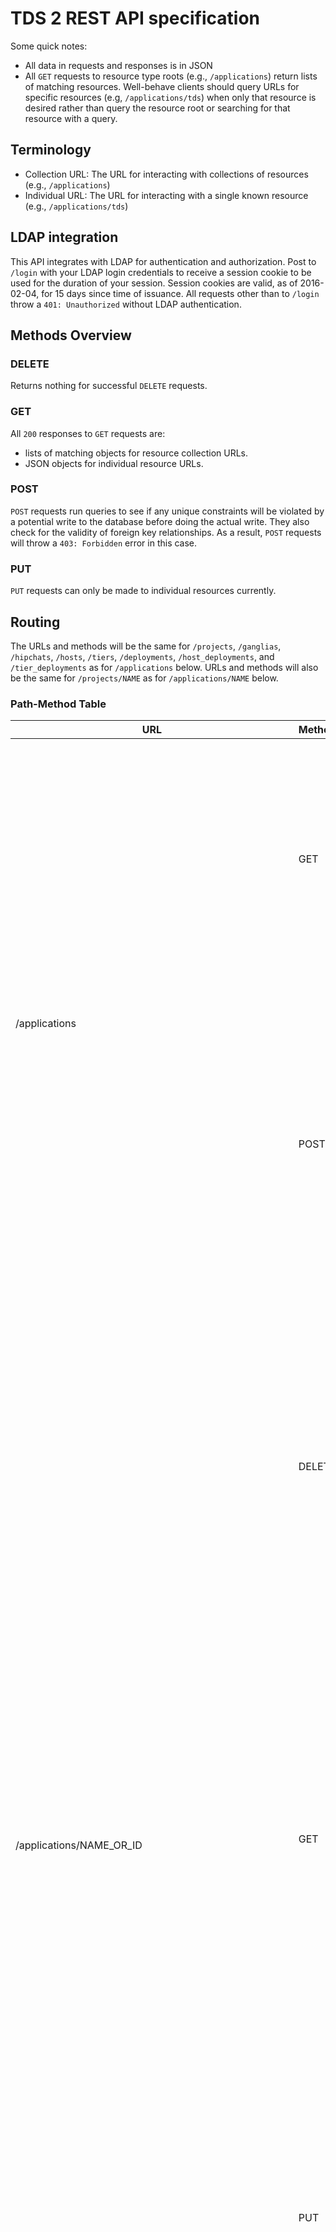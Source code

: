 # TDS 2 REST API specification
Some quick notes:

* All data in requests and responses is in JSON
* All `GET` requests to resource type roots (e.g., `/applications`) return lists
    of matching resources.
    Well-behave clients should query URLs for specific resources (e.g,
    `/applications/tds`) when only that resource is desired rather than query
    the resource root or searching for that resource with a query.

## Terminology

* Collection URL: The URL for interacting with collections of resources
    (e.g., `/applications`)
* Individual URL: The URL for interacting with a single known resource
    (e.g., `/applications/tds`)

## LDAP integration
This API integrates with LDAP for authentication and authorization.
Post to `/login` with your LDAP login credentials to receive a session cookie
to be used for the duration of your session.
Session cookies are valid, as of 2016-02-04, for 15 days since time of issuance.
All requests other than to `/login` throw a `401: Unauthorized` without LDAP
authentication.

## Methods Overview

### DELETE
Returns nothing for successful `DELETE` requests.

### GET
All `200` responses to `GET` requests are:

* lists of matching objects for resource collection URLs.
* JSON objects for individual resource URLs.

### POST
`POST` requests run queries to see if any unique constraints will be violated
by a potential write to the database before doing the actual write.
They also check for the validity of foreign key relationships.
As a result, `POST` requests will throw a `403: Forbidden` error in this case.

### PUT
`PUT` requests can only be made to individual resources currently.

## Routing
The URLs and methods will be the same for `/projects`, `/ganglias`, `/hipchats`,
`/hosts`, `/tiers`, `/deployments`, `/host_deployments`, and `/tier_deployments`
as for `/applications` below.
URLs and methods will also be the same for `/projects/NAME` as for
`/applications/NAME` below.

### Path-Method Table
<table>
<thead>
    <tr>
        <th>URL</th>
        <th>Method</th>
        <th>Operation</th>
        <th>Request</th>
        <th>Response</th>
    </tr>
</thead>
<tbody>
    <tr>
        <td rowspan="2">/applications</td>
        <td>GET</td>
        <td>Retrieve the full details, including the unique IDs, for all
            applications</td>
        <td>'limit': Number of applications to return.<br />
            'start': Starting position for returned queries, by ID. If 'start'
            = 10, then all applications with ID >= 10 will be returned.
        </td>
        <td>
            <b>200</b>: Return all matching applications. Can be empty list.
                <br />
            <b>401</b>: Authentication required. Cookie not present, valid,
                and/or unexpired.<br />
            <b>422</b>: Unprocessable entity. Illegal attributes or malformed
            JSON most likely.<br />
        </td>
    </tr>
    <tr>
        <td>POST</td>
        <td>Create a new applications.</td>
        <td>Attributes for the new application.<br />
            See Attributes section below for details.
        </td>
        <td>
            <b>201</b>: Application created. Return application JSON.<br />
            <b>400</b>: Bad request.<br />
            <b>401</b>: Authentication required. Cookie not present, valid,
                and/or unexpired.<br />
            <b>403</b>: Forbidden. Lack of permissions.<br />
            <b>409</b>: Conflict. Unique constraint violated. Check errors in
                response for specifics.<br />
        </td>
    </tr>
    <tr>
        <td rowspan="3">/applications/NAME_OR_ID</td>
        <td>DELETE</td>
        <td>Delete the application with name or ID NAME_OR_ID.</td>
        <td><em>None</em</td>
        <td>
            <b>204</b>: Application deleted. Nothing to return.<br />
            <b>301</b>: Moved permanently. Renamed most likely.
                Return the new URI, as per HTTP/1.1.<br />
            <b>401</b>: Authentication required. Cookie not present, valid,
                and/or unexpired.<br />
            <b>403</b>: Forbidden. Lack of permissions.<br />
            <b>404</b>: Not found.<br />
        </td>
    </tr>
    <tr>
        <td>GET</td>
        <td>Retrieve the application with the name or ID NAME_OR_ID.</td>
        <td><em>None</em></td>
        <td>
            <b>200</b>: Return application.<br />
            <b>301</b>: Moved permanently.
                <em>This may be hard to implement. We would need a column for
                former names for applications.</em><br />
            <b>400</b>: Bad request.<br />
            <b>401</b>: Authentication required. Cookie not present, valid,
                and/or unexpired.<br />
            <b>404</b>: Not found.<br />
            <b>410</b>: Gone. The application has been deleted.
                <em>This may be hard to implement. We would need a table for
                deleted applications.</em><br />
        </td>
    </tr>
    <tr>
        <td>PUT</td>
        <td>Update application with name or ID NAME_OR_ID with new attributes.
            </td>
        <td>New attributes to set for the application.<br />
            See the Attributes section below for details.
        </td>
        <td>
            <b>200</b>: Application updated. Return new attributes.<br />
            <b>301</b>: Moved permanently.<br />
            <b>400</b>: Bad request.<br />
            <b>401</b>: Authentication required. Cookie not present, valid,
                and/or unexpired.<br />
            <b>403</b>: Forbidden. Lack of permissions.<br />
            <b>404</b>: Not found.<br />
            <b>409</b>: Conflict. Unique constraint violated.<br />
        </td>
    </tr>
    <tr>
        <td rowspan="2">/applications/NAME_OR_ID/packages</td>
        <td>GET</td>
        <td>Get all packages for the application with name or ID NAME_OR_ID,
            paginated by 'limit' or 'start', optionally.</td>
        <td>
            'limit': Number of packages to return.
            'start': Starting position for returned queries, by ID.
            If 'start' = 10, then all packages with ID >= 10 will be returned.
        </td>
        <td>
            <b>200</b>: Packages found and returned.<br />
            <b>401</b>: Authentication required. Cookie not present, valid,
                and/or unexpired.<br />
            <b>404</b>: No such application found.<br />
            <b>422</b>: Bad query.<br />
        </td>
    </tr>
    <tr>
        <td>POST</td>
        <td>Add a new package for the given application with the given
            attributes.</td>
        <td>
            Attributes for the new package. See the Attributes section below
            for details.
        </td>
        <td>
            <b>201</b>: Package created. Return package JSON.<br />
            <b>400</b>: Bad request.<br />
            <b>401</b>: Authentication required. Cookie not present, valid,
                and/or unexpired.<br />
            <b>403</b>: Forbidden. Lack of permissions. Check errors in
                response for specifics.<br />
            <b>409</b>: Conflict. Unique constraint violated.<br />
        </td>
    </tr>
    <tr>
        <td rowspan="3">/applications/NAME_OR_ID/packages/VERSION/REVISION</td>
        <td>DELETE</td>
        <td>Get the package with version VERSION, revision REVISION for
            application with name or ID NAME_OR_ID.</td>
        <td><em>None</em></td>
        <td>
            <b>204</b>: Package delete. Nothing to return.<br />
            <b>401</b>: Authentication required. Cookie not present, valid,
                and/or unexpired.<br />
            <b>404</b>: Application or package not found. See errors in
                response for specifics.<br />
        </td>
    </tr>
    <tr>
        <td>GET</td>
        <td>Delete the given package.</td>
        <td><em>None</em></td>
        <td>
            <b>200</b>: Return package.<br />
            <b>401</b>: Authentication required. Cookie not present, valid,
                and/or unexpired.<br />
            <b>404</b>: Not found.<br />
        </td>
    </tr>
    <tr>
        <td>PUT</td>
        <td>Update this package.</td>
        <td>New attributes for this package. See the Attributes section
            below for details.</td>
        <td>
            <b>200</b>: Package updated.<br />
            <b>400</b>: Bad request. See errors in response for specifics.
                Most likely a bad query.<br />
            <b>401</b>: Authentication required. Cookie not present, valid,
                and/or unexpired.<br />
            <b>404</b>: Not found.<br />
            <b>409</b>: Conflict. Unique constraint violated.<br />
        </td>
    </tr>
    <tr>
        <td>/login</td>
        <td>POST</td>
        <td>Get an auth cookie.</td>
        <td>None, but body must be a valid JSON object with attributes
            "username" and "password".
        </td>
        <td>
            <b>200</b>: Success. Cookie attached to response with name 'session'.<br />
            <b>400</b>: Bad request. See errors in response for specifics.
                Most likely a bad query.<br />
            <b>422</b>: Unprocessable entity.<br />
            <b>401</b>: Authentication failed.
        </td>
    </tr>
    <tr>
        <td rowspan="2">/tiers/NAME_OR_ID/hipchats</td>
        <td>GET</td>
        <td>Get all HipChats associated with the tier with name or ID
            NAME_OR_ID.</td>
        <td><em>None. NOTE: this URL does not supported limit or start
            queries</em></td>
        <td>
            <b>200</b>: OK. HipChats returned.<br />
            <b>404</b>: Tier not found.<br />
            <b>422</b>: Unprocessable entity. This status will be returned for
                queries that include the limit or start parameters.
        </td>
    </tr>
    <tr>
        <td>POST</td>
        <td>Associate an existing HipChat with the tier with name or ID
            NAME_OR_ID.</td>
        <td>'id': ID of the HipChat to associate. Takes precedence over name.
            'name': Name of the HipChat to associate. Gives precedence to ID.
        </td>
        <td>
            <b>200</b>: OK. The HipChat was already associated with the tier.<br />
            <b>201</b>: Created. The HipChat was successfully associated with
                the tier.<br />
            <b>400</b>: Either 'name' or 'id' must be provided in the query.<br />
            <b>404</b>: Either the tier or the HipChat does not exist.<br />
            <b>422</b>: Unprocessable entity.
        </td>
    </tr>
    <tr>
        <td rowspan="2">/tiers/NAME_OR_ID/hipchats/HIPCHAT_NAME_OR_ID</td>
        <td>DELETE</td>
        <td>Delete a Tier-HipChat association.</td>
        <td>
            <b>200</b>: HipChat disassociated from tier. HipChat returned.<br />
            <b>404</b>: Tier or tier-HipChat association does not exist.
        </td>
    </tr>
    <tr>
        <td>GET</td>
        <td>Get a HipChat that is associated with the given tier.</td>
        <td><em>None</em></td>
        <td>
            <b>200</b>: OK. HipChat returned.<br />
            <b>404</b>: Tier or tier-HipChat association does not exist.
        </td>
    </tr>
</tbody>
</table>


## Attributes

### Timestamps
Timestamps are represented in the format `YYYY-mm-ddTHH:MM:SS.SSSSSS+HHOO`,
where:

* `YYYY` - four digit year.
* `mm` - two digit month.
* `dd` - two digit day.
* `HH` - two digit hour.
* `MM` - two digit minute.
* `SS.SSSSSS` - float seconds
* `HH` - two digit hour offset from UTC.
* `OO` - two digit minute offset from UTC.

So the datetime for 3:14:15.926535PM PST, 30 January 2015 would be represented
by `2015-01-30T15:14:15.926535+0000`.

Parsing from Python UTC datetimes to timestamps:

```python
import datetime
now = datetime.datetime.utcnow()
json_timestamp = now.isoformat() + '+0000'
```

Converting from timestamps to Python UTC datetimes:

```python
date_format = "%Y-%m-%dT%H:%M:%S"
now = datetime.datetime.strptime(json_timestamp[:19], date_format)
rem = float(js[19:26]) + int(js[26:29]) * 3600 + int(js[29:31]) * 60
now += datetime.timedelta(seconds=rem)
```

The fractions of seconds are lost in translation from Python datetimes to UNIX
timestamps but it is of little consequence as MySQL also strips second
fractions off timestamps.
The data presented by the API and the data present in the database is
therefore identical.

### Attribute Table
This table describes attributes of JSON objects mapped from the corresponding
objects in Python.

<table>
<thead>
    <tr>
        <th>Resource</th>
        <th>Attribute</th>
        <th>Type</th>
        <th>Description</th>
        <th>Example</th>
    </tr>
</thead>
<tbody>
    <tr>
        <td rowspan="9">Application</td>
        <td>'id'</td>
        <td>Integer</td>
        <td>Unique integer ID for this application.</td>
        <td>16</td>
    </tr>
        <tr>
            <td>'name'</td>
            <td>String</td>
            <td>Unique name for this application.</td>
            <td>'tds'</td>
        </tr>
        <tr>
            <td>'job'</td>
            <td>String</td>
            <td>Path on the build server to application's builds.</td>
            <td>'tds-tds-gauntlet'</td>
        </tr>
        <tr>
            <td>'build_host'</td>
            <td>String</td>
            <td>FQDN of the build host for this application.</td>
            <td>'ci.tagged.com'</td>
        </tr>
        <tr>
            <td>'build_type'</td>
            <td>String</td>
            <td>Type of build system.<br />
                Choices: 'developer', 'hudson', 'jenkins'.</td>
            <td>'jenkins'</td>
        </tr>
        <tr>
            <td>'deploy_type'</td>
            <td>String</td>
            <td>Type of package system.</td>
            <td>'rpm'</td>
        </tr>
        <tr>
            <td>'arch'</td>
            <td>String</td>
            <td>Architecture of application's packages.</td>
            <td>'noarch'</td>
        </tr>
        <tr>
            <td>'validation_type'</td>
            <td>String</td>
            <td>The validation type for this application.</td>
            <td>'user'</td>
        </tr>
        <tr>
            <td>'env_specific'</td>
            <td>Boolean</td>
            <td>Whether this application is environment-specific.</td>
            <td>True</td>
    <tr>
        <td rowspan="3">Ganglia</td>
        <td>'id'</td>
        <td>Integer</td>
        <td>Unique integer ID for this Ganglia.</td>
        <td>80</td>
    </tr>
        <tr>
            <td>'name'</td>
            <td>String</td>
            <td>Unique string identifier for this Ganglia.</td>
            <td>'ganglia1'</td>
        </tr>
        <tr>
            <td>'port'</td>
            <td>Integer</td>
            <td>Port for this Ganglia</td>
            <td>986</td>
        </tr>
    <tr>
        <td rowspan="2">HipChat</td>
        <td>'id'</td>
        <td>Integer</td>
        <td>Unique integer ID for this HipChat</td>
        <td>34</td>
    </tr>
        <tr>
            <td>'name'</td>
            <td>String</td>
            <td>Unique name for this HipChat</td>
            <td>'hipchat1'</td>
        </tr>
    <tr>
        <td rowspan="15">Host</td>
        <td>'id'</td>
        <td>Integer</td>
        <td>Unique integer ID for this host</td>
        <td>34</td>
    </tr>
        <tr>
            <td>'name'</td>
            <td>String</td>
            <td>Unique name for this host</td>
            <td>'host1'</td>
        </tr>
        <tr>
            <td>'tier_id'</td>
            <td>Integer</td>
            <td>Foreign key to a tier</td>
            <td>5</td>
        </tr>
        <tr>
            <td>'cage'</td>
            <td>Integer</td>
            <td>Cage location for this host</td>
            <td>10</td>
        </tr>
        <tr>
            <td>'cab'</td>
            <td>String</td>
            <td>Cab location for this host</td>
            <td>'some_cab'</td>
        </tr>
        <tr>
            <td>'rack'</td>
            <td>Integer</td>
            <td>Rack location for this host</td>
            <td>32</td>
        </tr>
        <tr>
            <td>'kernel_version'</td>
            <td>String</td>
            <td>Kernel version running on this host</td>
            <td>'3.19.0-15-generic'</td>
        </tr>
        <tr>
            <td>'console_port'</td>
            <td>String</td>
            <td>Port for the console to this host</td>
            <td>'some_port'</td>
        </tr>
        <tr>
            <td>'power_port'</td>
            <td>String</td>
            <td>Power port for this host</td>
            <td>'some_port'</td>
        </tr>
        <tr>
            <td>'power_circuit'</td>
            <td>String</td>
            <td>Power circuit for this host</td>
            <td>'some_circuit'</td>
        </tr>
        <tr>
            <td>'state'</td>
            <td>String</td>
            <td>Choice of: 'baremetal', 'operational', 'repair', 'parts',
                'reserved', 'escrow'</td>
            <td>'operational'</td>
        </tr>
        <tr>
            <td>'arch'</td>
            <td>String</td>
            <td>Choice of: 'i386', 'noarch', 'x86_64'</td>
            <td>'noarch'</td>
        </tr>
        <tr>
            <td>'distribution'</td>
            <td>String</td>
            <td>Choice of: 'centos5.4', 'centos6.2', 'centos6.4', 'centos6.5',
                'centos7.0', 'centos7.1', 'fedora18', 'rhel5.3', 'rhel6.2',
                'rhel6.3', 'rhel6.4', 'rhel6.5', 'ontap'</td>
            <td>'centos7.1'</td>
        </tr>
        <tr>
            <td>'timezone'</td>
            <td>String</td>
            <td>Timezone for this host</td>
            <td>'PST'</td>
        </tr>
        <tr>
            <td>'environment_id'</td>
            <td>Integer</td>
            <td>ID of this host's environment</td>
            <td>1</td>
        </tr>
    <tr>
        <td rowspan="6">Package</td>
        <td>'id'</td>
        <td>Integer</td>
        <td>Unique integer ID for this package.</td>
        <td>20</td>
    </tr>
        <tr>
            <td>'name'</td>
            <td>String</td>
            <td>Name for this package.</td>
            <td>'tds'</td>
        </tr>
        <tr>
            <td>'version'</td>
            <td>Integer</td>
            <td>Package version.</td>
            <td>22</td>
        </tr>
        <tr>
            <td>'revision'</td>
            <td>Integer</td>
            <td>Package revision.</td>
            <td>24</td>
        </tr>
        <tr>
            <td>'status'</td>
            <td>String</td>
            <td>Status of this package in TDS.<br />
                Choices: 'completed', 'failed', 'pending', 'processing',
                'removed'.</td>
            <td>'completed'</td>
        </tr>
        <tr>
            <td>'builder'</td>
            <td>String</td>
            <td>Build type for this package.<br />
                Choices: 'developer', 'hudson', 'jenkins'.</td>
            <td>'jenkins'</td>
        </tr>
    <tr>
        <td rowspan="2">Project</td>
        <td>'id'</td>
        <td>Integer</td>
        <td>Unique integer ID for this project</td>
        <td>18</td>
    </tr>
        <tr>
            <td>'name'</td>
            <td>String</td>
            <td>Unique name for this project</td>
            <td>'tds'</td>
        </tr>
    <tr>
        <td rowspan="8">Tier</td>
        <td>'id'</td>
        <td>Integer</td>
        <td>Unique integer ID for this tier</td>
        <td>23</td>
    </tr>
        <tr>
            <td>'name'</td>
            <td>String</td>
            <td>Name identifying this tier</td>
            <td>'tier1'</td>
        </tr>
        <tr>
            <td>'distribution'</td>
            <td>String</td>
            <td>Choice of: 'centos5.4', 'centos6.2', 'centos6.4', 'centos6.5',
                'centos7.0', 'centos7.1', 'fedora18', 'rhel5.3', 'rhel6.2',
                'rhel6.3', 'rhel6.4', 'rhel6.5', 'ontap'</td>
            <td>'centos7.1'</td>
        </tr>
        <tr>
            <td>'puppet_class'</td>
            <td>String</td>
            <td>Puppet class for this tier</td>
            <td>'baseclass'</td>
        </tr>
        <tr>
            <td>'ganglia_id'</td>
            <td>Integer</td>
            <td>ID for the ganglia for this tier</td>
            <td>1</td>
        </tr>
        <tr>
            <td>'ganglia_name'</td>
            <td>String</td>
            <td>Ganglia name</td>
            <td>'some_ganglia_thing'</td>
        </tr>
        <tr>
            <td>'status'</td>
            <td>String</td>
            <td>Choice of: 'active', 'inactive'</td>
            <td>'active'</td>
        </tr>
        <tr>
            <td>'hipchats'</td>
            <td>Integers</td>
            <td>Array of HipChat IDs for this tier</td>
            <td>1</td>
        </tr>
    <tr>
        <td rowspan="3">Deployment</td>
        <td>'id'</td>
        <td>Integer</td>
        <td>Unique integer ID for this deployment</td>
        <td>46</td>
    </tr>
        <tr>
            <td>'package_id'</td>
            <td>Integer</td>
            <td>Package being deployment with this deployment</td>
            <td>23</td>
        </tr>
        <tr>
            <td>'status'</td>
            <td>String</td>
            <td>Choice with only 'pending', 'queued', 'canceled' available to
                clients</td>
            <td>'queued'</td>
        </tr>
    <tr>
        <td rowspan="4">Host Deployment</td>
        <td>'id'</td>
        <td>Integer</td>
        <td>Unique integer ID for this host deployment</td>
        <td>23</td>
    </tr>
        <tr>
            <td>'deployment_id'</td>
            <td>Integer</td>
            <td>ID of the deployment to which this host deployment belongs</td>
            <td>46</td>
        </tr>
        <tr>
            <td>'host_id'</td>
            <td>Integer</td>
            <td>ID of the host target for this host deployment</td>
            <td>23</td>
        </tr>
        <tr>
            <td>'status'</td>
            <td>String</td>
            <td>Choice with only 'pending' available to clients</td>
            <td>'pending'</td>
        </tr>
    <tr>
        <td rowspan="5">Tier Deployment</td>
        <td>'id'</td>
        <td>Integer</td>
        <td>Unique integer ID for this tier deployment</td>
        <td>23</td>
    </tr>
        <tr>
            <td>'deployment_id'</td>
            <td>Integer</td>
            <td>ID of the deployment to which this tier deployment belongs</td>
            <td>24</td>
        </tr>
        <tr>
            <td>'tier_id'</td>
            <td>Integer</td>
            <td>ID of the tier target for this tier deployment</td>
            <td>23</td>
        </tr>
        <tr>
            <td>'status'</td>
            <td>String</td>
            <td>Choice with only 'pending' available to clients</td>
            <td>'pending'</td>
        </tr>
        <tr>
            <td>'environment_id'</td>
            <td>Integer</td>
            <td>ID of the environment in which the host targets of this tier
                reside</td>
            <td>1</td>
        </tr>
</tbody>
</table>

-----

rest_api.md: Copyright 2016 Ifwe Inc.

rest_api.md is licensed under a Creative Commons Attribution-ShareAlike 4.0 International License.

You should have received a copy of the license along with this work. If not, see <http://creativecommons.org/licenses/by-sa/4.0/>.
